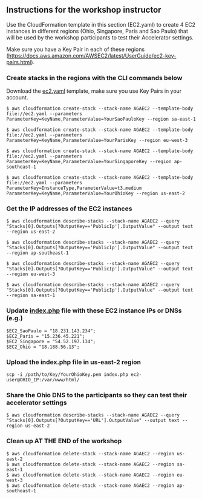 ## Instructions for the workshop instructor

Use the CloudFormation template in this section (EC2.yaml) to create 4 EC2 instances in different regions (Ohio, Singapore, Paris and Sao Paulo) that will be used by the workshop participants to test their Accelerator settings.

Make sure you have a Key Pair in each of these regions (https://docs.aws.amazon.com/AWSEC2/latest/UserGuide/ec2-key-pairs.html).

### Create stacks in the regions with the CLI commands below

Download the [ec2.yaml](cfn/ec2.yaml) template, make sure you use Key Pairs in your account.

```
$ aws cloudformation create-stack --stack-name AGAEC2 --template-body file://ec2.yaml --parameters ParameterKey=KeyName,ParameterValue=YourSaoPauloKey --region sa-east-1

$ aws cloudformation create-stack --stack-name AGAEC2 --template-body file://ec2.yaml --parameters ParameterKey=KeyName,ParameterValue=YourParisKey --region eu-west-3

$ aws cloudformation create-stack --stack-name AGAEC2 --template-body file://ec2.yaml --parameters ParameterKey=KeyName,ParameterValue=YourSingaporeKey --region ap-southeast-1

$ aws cloudformation create-stack --stack-name AGAEC2 --template-body file://ec2.yaml --parameters ParameterKey=InstanceType,ParameterValue=t3.medium ParameterKey=KeyName,ParameterValue=YourOhioKey --region us-east-2
```

### Get the IP addresses of the EC2 instances
```
$ aws cloudformation describe-stacks --stack-name AGAEC2 --query "Stacks[0].Outputs[?OutputKey=='PublicIp'].OutputValue" --output text --region us-east-2

$ aws cloudformation describe-stacks --stack-name AGAEC2 --query "Stacks[0].Outputs[?OutputKey=='PublicIp'].OutputValue" --output text --region ap-southeast-1

$ aws cloudformation describe-stacks --stack-name AGAEC2 --query "Stacks[0].Outputs[?OutputKey=='PublicIp'].OutputValue" --output text --region eu-west-3

$ aws cloudformation describe-stacks --stack-name AGAEC2 --query "Stacks[0].Outputs[?OutputKey=='PublicIp'].OutputValue" --output text --region sa-east-1
```

### Update [index.php](index.php) file with these EC2 instance IPs or DNSs (e.g.)
```
$EC2_SaoPaulo = "18.231.143.234";
$EC2_Paris = "15.236.45.221";
$EC2_Singapore = "54.52.197.134";
$EC2_Ohio = "18.188.56.13";
```

### Upload the index.php file in us-east-2 region
```
scp -i /path/to/Key/YourOhioKey.pem index.php ec2-user@OHIO_IP:/var/www/html/
```

### Share the Ohio DNS to the participants so they can test their accelerator settings

```
$ aws cloudformation describe-stacks --stack-name AGAEC2 --query "Stacks[0].Outputs[?OutputKey=='URL'].OutputValue" --output text --region us-east-2
```

### Clean up AT THE END of the workshop

```
$ aws cloudformation delete-stack --stack-name AGAEC2 --region us-east-2
$ aws cloudformation delete-stack --stack-name AGAEC2 --region sa-east-1
$ aws cloudformation delete-stack --stack-name AGAEC2 --region eu-west-3
$ aws cloudformation delete-stack --stack-name AGAEC2 --region ap-southeast-1
```
